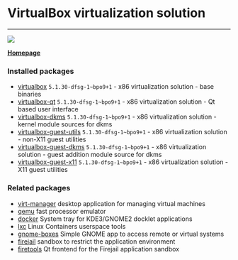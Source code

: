 # VirtualBox virtualization solution

____


[![](https://screenshots.debian.net/thumbnail-with-version/virtualbox/9001)](https://screenshots.debian.net/screenshot-with-version/virtualbox/9001)



**[Homepage]()**

### Installed packages

* [virtualbox](https://packages.debian.org/stretch/virtualbox) `5.1.30-dfsg-1~bpo9+1` - x86 virtualization solution - base binaries
* [virtualbox-qt](https://packages.debian.org/stretch/virtualbox-qt) `5.1.30-dfsg-1~bpo9+1` - x86 virtualization solution - Qt based user interface
* [virtualbox-dkms](https://packages.debian.org/stretch/virtualbox-dkms) `5.1.30-dfsg-1~bpo9+1` - x86 virtualization solution - kernel module sources for dkms
* [virtualbox-guest-utils](https://packages.debian.org/stretch/virtualbox-guest-utils) `5.1.30-dfsg-1~bpo9+1` - x86 virtualization solution - non-X11 guest utilities
* [virtualbox-guest-dkms](https://packages.debian.org/stretch/virtualbox-guest-dkms) `5.1.30-dfsg-1~bpo9+1` - x86 virtualization solution - guest addition module source for dkms
* [virtualbox-guest-x11](https://packages.debian.org/stretch/virtualbox-guest-x11) `5.1.30-dfsg-1~bpo9+1` - x86 virtualization solution - X11 guest utilities

### Related packages

 * [virt-manager](https://packages.debian.org/stretch/virt-manager) desktop application for managing virtual machines
 * [qemu](https://packages.debian.org/stretch/qemu) fast processor emulator
 * [docker](https://packages.debian.org/stretch/docker) System tray for KDE3/GNOME2 docklet applications
 * [lxc](https://packages.debian.org/stretch/lxc) Linux Containers userspace tools
 * [gnome-boxes](https://packages.debian.org/stretch/gnome-boxes) Simple GNOME app to access remote or virtual systems
 * [firejail](https://packages.debian.org/stretch/firejail) sandbox to restrict the application environment
 * [firetools](https://packages.debian.org/stretch/firetools) Qt frontend for the Firejail application sandbox
